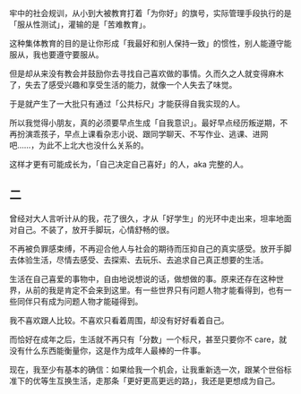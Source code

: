牢中的社会规训，从小到大被教育打着「为你好」的旗号，实际管理手段执行的是「服从性测试」，灌输的是「苦难教育」。

这种集体教育的目的是让你形成「我最好和别人保持一致」的惯性，别人能遵守能服从，我也要遵守要服从。

但是却从来没有教会并鼓励你去寻找自己喜欢做的事情。久而久之人就变得麻木了，失去了感受兴趣和享受生活的能力，就像一个人失去了味觉。

于是就产生了一大批只有通过「公共标尺」才能获得自我实现的人。

所以我觉得小朋友，真的必须要早点生成「自我意识」。最好早点经历叛逆期，不再扮演乖孩子，早点上课看杂志小说、跟同学聊天、不写作业、逃课、进网吧……，为此不上北大也没什么关系的。

这样才更有可能成长为，「自己决定自己喜好」的人，aka 完整的人。

## 二

曾经对大人言听计从的我，花了很久，才从「好学生」的光环中走出来，坦率地面对自己。不装了，放开手脚玩，心情舒畅的很。

不再被负罪感束缚，不再迎合他人与社会的期待而压抑自己的真实感受。放开手脚去体验生活，尽情去感受、去探索、去玩乐、去追求自己真正想要的生活。

生活在自己喜爱的事物中，自由地说想说的话，做想做的事。原来还存在这种世界，从前的我是肯定不会来到这里。有一些世界只有问题人物才能看得到，也有一些同伴只有成为问题人物才能碰得到。

我不喜欢跟人比较。不喜欢只看着周围，却没有好好看着自己。

而恰好在成年之后，生活就不再只有「分数」一个标尺，甚至只要你不 care，就没有什么东西能衡量你，这是作为成年人最棒的一件事。

现在，我至少有基本的确信：如果给我一个机会，让我重新选一次，跟某个世俗标准下的优等生互换生活，走那条「更好更高更远的路」，我还是更想成为自己。
